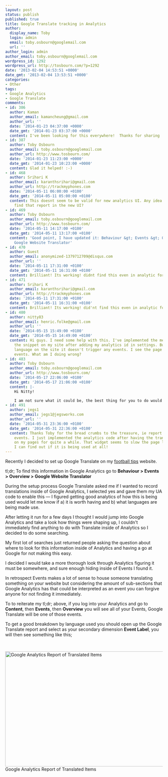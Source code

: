 ```yaml
---
layout: post
status: publish
published: true
title: Google Translate tracking in Analytics
author:
  display_name: Toby
  login: admin
  email: toby.osbourn@googlemail.com
  url: ''
author_login: admin
author_email: toby.osbourn@googlemail.com
wordpress_id: 1292
wordpress_url: http://tosbourn.com/?p=1292
date: '2013-02-04 14:53:51 +0000'
date_gmt: '2013-02-04 13:53:51 +0000'
categories:
- Other
tags:
- Google Analytics
- Google Translate
comments:
- id: 386
  author: Kaman
  author_email: kamancheung@gmail.com
  author_url: ''
  date: '2014-01-23 04:37:00 +0000'
  date_gmt: '2014-01-23 03:37:00 +0000'
  content: I've been looking for this everywhere!  Thanks for sharing
- id: 387
  author: Toby Osbourn
  author_email: toby.osbourn@googlemail.com
  author_url: http://www.tosbourn.com/
  date: '2014-01-23 11:23:00 +0000'
  date_gmt: '2014-01-23 10:23:00 +0000'
  content: Glad it helped! :-)
- id: 468
  author: Srihari K
  author_email: karanthsrihari@gmail.com
  author_url: http://trackmyphones.com
  date: '2014-05-11 06:00:00 +0100'
  date_gmt: '2014-05-11 05:00:00 +0100'
  content: This doesnt seem to be valid for new analytics UI. Any idea where i can
    find that report in the new UI?
- id: 469
  author: Toby Osbourn
  author_email: toby.osbourn@googlemail.com
  author_url: http://www.tosbourn.com/
  date: '2014-05-11 14:17:00 +0100'
  date_gmt: '2014-05-11 13:17:00 +0100'
  content: 'Good point, I have updated it: Behaviour &gt; Events &gt; Overview &gt;
    Google Website Translator'
- id: 470
  author: Guest
  author_email: anonymized-1379712709@disqus.com
  author_url: ''
  date: '2014-05-11 17:31:00 +0100'
  date_gmt: '2014-05-11 16:31:00 +0100'
  content: Brilliant! Its working! didnt find this even in analytic forum! Thanks.
- id: 471
  author: Srihari K
  author_email: karanthsrihari@gmail.com
  author_url: http://trackmyphones.com
  date: '2014-05-11 17:31:00 +0100'
  date_gmt: '2014-05-11 16:31:00 +0100'
  content: Brilliant! Its working! did'nt find this even in analytic forum! Thanks
- id: 480
  author: nitty83
  author_email: henric.folke@gmail.com
  author_url: ''
  date: '2014-05-15 15:49:00 +0100'
  date_gmt: '2014-05-15 14:49:00 +0100'
  content: Hi guys. I need some help with this. I've implemented the meta tag and
    the snippet on my site after adding my analytics id in settings. But when changing
    language on the site it doesn't trigger any events. I see the page view but no
    events. What am I doing wrong?
- id: 483
  author: Toby Osbourn
  author_email: toby.osbourn@googlemail.com
  author_url: http://www.tosbourn.com/
  date: '2014-05-17 22:06:00 +0100'
  date_gmt: '2014-05-17 21:06:00 +0100'
  content: |-
    Hi Nitty!

    I am not sure what it could be, the best thing for you to do would be to put a sample of your code onto something like webmasters.stackexchange.com and ask for help there, once we see your code we could probably easily work it out :-)
- id: 491
  author: jegs1
  author_email: jegs1@jegsworks.com
  author_url: ''
  date: '2014-05-31 23:36:00 +0100'
  date_gmt: '2014-05-31 22:36:00 +0100'
  content: Thanks Toby for the bread crumbs to the treasure, ie report on translator
    events. I just implemented the analytics code after having the translator widget
    on my pages for quite a while. That widget seems to slow the page loading so now
    I can find out if it is being used at all!
---
```

<p>Recently I decided to set up Google Translate on my <a href="http://thefootytipster.com">football tips</a> website.</p>
<p>tl;dr; To find this information in Google Analytics go to <b>Behaviour &gt; Events &gt; Overview &gt; Google Website Translator</b></p>
<p>During the setup process Google Translate asked me if I wanted to record translations inside of Google Analytics, I selected yes and gave them my UA code to enable this — I figured getting good analytics of how this is being used would let me know if a) it is worth having and b) what languages are being made use.</p>
<p>After letting it run for a few days I thought I would jump into Google Analytics and take a look how things were shaping up, I couldn't immediately find anything to do with Translate inside of Analytics so I decided to do some searching.</p>
<p>My first lot of searches just returned people asking the question about where to look for this information inside of Analytics and having a go at Google for not making this easy.</p>
<p>I decided I would take a more thorough look through Analytics figuring it must be somewhere, and sure enough hiding inside of Events I found it.</p>
<p>In retrospect Events makes a lot of sense to house someone translating something on your website but considering the amount of sub-sections that Google Analytics has that could be interpreted as an event you can forgive anyone for not finding it immediately.</p>
<p>To to reiterate my tl;dr; above, if you log into your Analytics and go to <b>Content</b>, then <b>Events</b>, then <b>Overview</b> you will see all of your Events, Google Translate will be one of those events.</p>
<p>To get a good breakdown by language used you should open up the Google Translate report and select as your secondary dimension <b>Event Label</b>, you will then see something like this;</p>
<p>&nbsp;</p>
<p><img class="size-full wp-image-1293" src="http://tosbourn.com/wp-content/uploads/2013/02/Screen-Shot-2013-02-04-at-13.44.16.png" alt="Google Analytics Report of Translated Items" width="797" height="368" /> Google Analytics Report of Translated Items</p>
